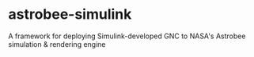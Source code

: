 # astrobee-simulink
A framework for deploying Simulink-developed GNC to NASA's Astrobee simulation &amp; rendering engine
